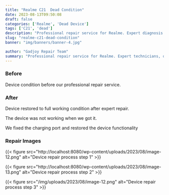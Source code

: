 ```yaml
---
title: "Realme C21  Dead Condition"
date: 2023-08-13T09:50:08
draft: false
categories: ['Realme', 'Dead Device']
tags: ['C21', 'dead']
description: "Professional repair service for Realme. Expert diagnosis and quality repairs in Bangalore."
slug: "realme-c21-dead-condition"
banner: "img/banners/banner-4.jpg"

author: "Gadjoy Repair Team"
summary: "Professional repair service for Realme. Expert technicians, quality parts, warranty included."
---
```


### Before

Device condition before our professional repair service.

### After

Device restored to full working condition after expert repair.

The device was not working when we got it.

We fixed the charging port and restored the device functionality

### Repair Images

{{< figure src="http://localhost:8080/wp-content/uploads/2023/08/image-12.png" alt="Device repair process step 1" >}}

{{< figure src="http://localhost:8080/wp-content/uploads/2023/08/image-13.png" alt="Device repair process step 2" >}}

{{< figure src="/img/uploads/2023/08/image-12.png" alt="Device repair process step 3" >}}

